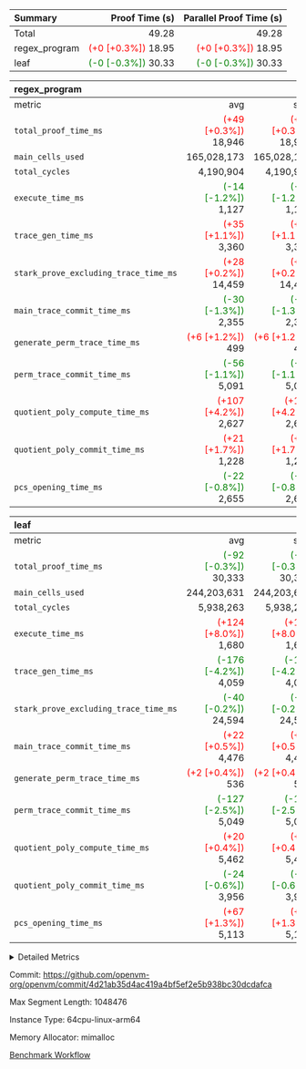 | Summary | Proof Time (s) | Parallel Proof Time (s) |
|:---|---:|---:|
| Total |  49.28 |  49.28 |
| regex_program | <span style='color: red'>(+0 [+0.3%])</span> 18.95 | <span style='color: red'>(+0 [+0.3%])</span> 18.95 |
| leaf | <span style='color: green'>(-0 [-0.3%])</span> 30.33 | <span style='color: green'>(-0 [-0.3%])</span> 30.33 |


| regex_program |||||
|:---|---:|---:|---:|---:|
|metric|avg|sum|max|min|
| `total_proof_time_ms ` | <span style='color: red'>(+49 [+0.3%])</span> 18,946 | <span style='color: red'>(+49 [+0.3%])</span> 18,946 | <span style='color: red'>(+49 [+0.3%])</span> 18,946 | <span style='color: red'>(+49 [+0.3%])</span> 18,946 |
| `main_cells_used     ` |  165,028,173 |  165,028,173 |  165,028,173 |  165,028,173 |
| `total_cycles        ` |  4,190,904 |  4,190,904 |  4,190,904 |  4,190,904 |
| `execute_time_ms     ` | <span style='color: green'>(-14 [-1.2%])</span> 1,127 | <span style='color: green'>(-14 [-1.2%])</span> 1,127 | <span style='color: green'>(-14 [-1.2%])</span> 1,127 | <span style='color: green'>(-14 [-1.2%])</span> 1,127 |
| `trace_gen_time_ms   ` | <span style='color: red'>(+35 [+1.1%])</span> 3,360 | <span style='color: red'>(+35 [+1.1%])</span> 3,360 | <span style='color: red'>(+35 [+1.1%])</span> 3,360 | <span style='color: red'>(+35 [+1.1%])</span> 3,360 |
| `stark_prove_excluding_trace_time_ms` | <span style='color: red'>(+28 [+0.2%])</span> 14,459 | <span style='color: red'>(+28 [+0.2%])</span> 14,459 | <span style='color: red'>(+28 [+0.2%])</span> 14,459 | <span style='color: red'>(+28 [+0.2%])</span> 14,459 |
| `main_trace_commit_time_ms` | <span style='color: green'>(-30 [-1.3%])</span> 2,355 | <span style='color: green'>(-30 [-1.3%])</span> 2,355 | <span style='color: green'>(-30 [-1.3%])</span> 2,355 | <span style='color: green'>(-30 [-1.3%])</span> 2,355 |
| `generate_perm_trace_time_ms` | <span style='color: red'>(+6 [+1.2%])</span> 499 | <span style='color: red'>(+6 [+1.2%])</span> 499 | <span style='color: red'>(+6 [+1.2%])</span> 499 | <span style='color: red'>(+6 [+1.2%])</span> 499 |
| `perm_trace_commit_time_ms` | <span style='color: green'>(-56 [-1.1%])</span> 5,091 | <span style='color: green'>(-56 [-1.1%])</span> 5,091 | <span style='color: green'>(-56 [-1.1%])</span> 5,091 | <span style='color: green'>(-56 [-1.1%])</span> 5,091 |
| `quotient_poly_compute_time_ms` | <span style='color: red'>(+107 [+4.2%])</span> 2,627 | <span style='color: red'>(+107 [+4.2%])</span> 2,627 | <span style='color: red'>(+107 [+4.2%])</span> 2,627 | <span style='color: red'>(+107 [+4.2%])</span> 2,627 |
| `quotient_poly_commit_time_ms` | <span style='color: red'>(+21 [+1.7%])</span> 1,228 | <span style='color: red'>(+21 [+1.7%])</span> 1,228 | <span style='color: red'>(+21 [+1.7%])</span> 1,228 | <span style='color: red'>(+21 [+1.7%])</span> 1,228 |
| `pcs_opening_time_ms ` | <span style='color: green'>(-22 [-0.8%])</span> 2,655 | <span style='color: green'>(-22 [-0.8%])</span> 2,655 | <span style='color: green'>(-22 [-0.8%])</span> 2,655 | <span style='color: green'>(-22 [-0.8%])</span> 2,655 |

| leaf |||||
|:---|---:|---:|---:|---:|
|metric|avg|sum|max|min|
| `total_proof_time_ms ` | <span style='color: green'>(-92 [-0.3%])</span> 30,333 | <span style='color: green'>(-92 [-0.3%])</span> 30,333 | <span style='color: green'>(-92 [-0.3%])</span> 30,333 | <span style='color: green'>(-92 [-0.3%])</span> 30,333 |
| `main_cells_used     ` |  244,203,631 |  244,203,631 |  244,203,631 |  244,203,631 |
| `total_cycles        ` |  5,938,263 |  5,938,263 |  5,938,263 |  5,938,263 |
| `execute_time_ms     ` | <span style='color: red'>(+124 [+8.0%])</span> 1,680 | <span style='color: red'>(+124 [+8.0%])</span> 1,680 | <span style='color: red'>(+124 [+8.0%])</span> 1,680 | <span style='color: red'>(+124 [+8.0%])</span> 1,680 |
| `trace_gen_time_ms   ` | <span style='color: green'>(-176 [-4.2%])</span> 4,059 | <span style='color: green'>(-176 [-4.2%])</span> 4,059 | <span style='color: green'>(-176 [-4.2%])</span> 4,059 | <span style='color: green'>(-176 [-4.2%])</span> 4,059 |
| `stark_prove_excluding_trace_time_ms` | <span style='color: green'>(-40 [-0.2%])</span> 24,594 | <span style='color: green'>(-40 [-0.2%])</span> 24,594 | <span style='color: green'>(-40 [-0.2%])</span> 24,594 | <span style='color: green'>(-40 [-0.2%])</span> 24,594 |
| `main_trace_commit_time_ms` | <span style='color: red'>(+22 [+0.5%])</span> 4,476 | <span style='color: red'>(+22 [+0.5%])</span> 4,476 | <span style='color: red'>(+22 [+0.5%])</span> 4,476 | <span style='color: red'>(+22 [+0.5%])</span> 4,476 |
| `generate_perm_trace_time_ms` | <span style='color: red'>(+2 [+0.4%])</span> 536 | <span style='color: red'>(+2 [+0.4%])</span> 536 | <span style='color: red'>(+2 [+0.4%])</span> 536 | <span style='color: red'>(+2 [+0.4%])</span> 536 |
| `perm_trace_commit_time_ms` | <span style='color: green'>(-127 [-2.5%])</span> 5,049 | <span style='color: green'>(-127 [-2.5%])</span> 5,049 | <span style='color: green'>(-127 [-2.5%])</span> 5,049 | <span style='color: green'>(-127 [-2.5%])</span> 5,049 |
| `quotient_poly_compute_time_ms` | <span style='color: red'>(+20 [+0.4%])</span> 5,462 | <span style='color: red'>(+20 [+0.4%])</span> 5,462 | <span style='color: red'>(+20 [+0.4%])</span> 5,462 | <span style='color: red'>(+20 [+0.4%])</span> 5,462 |
| `quotient_poly_commit_time_ms` | <span style='color: green'>(-24 [-0.6%])</span> 3,956 | <span style='color: green'>(-24 [-0.6%])</span> 3,956 | <span style='color: green'>(-24 [-0.6%])</span> 3,956 | <span style='color: green'>(-24 [-0.6%])</span> 3,956 |
| `pcs_opening_time_ms ` | <span style='color: red'>(+67 [+1.3%])</span> 5,113 | <span style='color: red'>(+67 [+1.3%])</span> 5,113 | <span style='color: red'>(+67 [+1.3%])</span> 5,113 | <span style='color: red'>(+67 [+1.3%])</span> 5,113 |



<details>
<summary>Detailed Metrics</summary>

| group | num_segments | keygen_time_ms | commit_exe_time_ms |
| --- | --- | --- | --- |
| regex_program | 1 | 615 | 42 | 

| group | air_name | quotient_deg | interactions | constraints |
| --- | --- | --- | --- | --- |
| leaf | AccessAdapterAir<2> | 4 | 5 | 12 | 
| leaf | AccessAdapterAir<4> | 4 | 5 | 12 | 
| leaf | AccessAdapterAir<8> | 4 | 5 | 12 | 
| leaf | FriReducedOpeningAir | 4 | 35 | 59 | 
| leaf | NativePoseidon2Air<BabyBearParameters>, 1> | 4 | 31 | 302 | 
| leaf | PhantomAir | 4 | 3 | 4 | 
| leaf | ProgramAir | 1 | 1 | 4 | 
| leaf | VariableRangeCheckerAir | 1 | 1 | 4 | 
| leaf | VmAirWrapper<BranchNativeAdapterAir, BranchEqualCoreAir<1> | 2 | 11 | 23 | 
| leaf | VmAirWrapper<JalNativeAdapterAir, JalCoreAir> | 4 | 7 | 6 | 
| leaf | VmAirWrapper<NativeAdapterAir<2, 0>, PublicValuesCoreAir> | 4 | 11 | 23 | 
| leaf | VmAirWrapper<NativeAdapterAir<2, 1>, FieldArithmeticCoreAir> | 4 | 15 | 23 | 
| leaf | VmAirWrapper<NativeLoadStoreAdapterAir<1>, NativeLoadStoreCoreAir<1> | 4 | 15 | 20 | 
| leaf | VmAirWrapper<NativeLoadStoreAdapterAir<4>, NativeLoadStoreCoreAir<4> | 4 | 15 | 20 | 
| leaf | VmAirWrapper<NativeVectorizedAdapterAir<4>, FieldExtensionCoreAir> | 4 | 15 | 23 | 
| leaf | VmConnectorAir | 4 | 3 | 8 | 
| leaf | VolatileBoundaryAir | 4 | 4 | 16 | 
| regex_program | AccessAdapterAir<16> | 2 | 5 | 14 | 
| regex_program | AccessAdapterAir<2> | 2 | 5 | 14 | 
| regex_program | AccessAdapterAir<32> | 2 | 5 | 14 | 
| regex_program | AccessAdapterAir<4> | 2 | 5 | 14 | 
| regex_program | AccessAdapterAir<64> | 2 | 5 | 14 | 
| regex_program | AccessAdapterAir<8> | 2 | 5 | 14 | 
| regex_program | BitwiseOperationLookupAir<8> | 2 | 2 | 4 | 
| regex_program | KeccakVmAir | 2 | 321 | 4,571 | 
| regex_program | MemoryMerkleAir<8> | 2 | 4 | 40 | 
| regex_program | PersistentBoundaryAir<8> | 2 | 3 | 6 | 
| regex_program | PhantomAir | 2 | 3 | 5 | 
| regex_program | Poseidon2PeripheryAir<BabyBearParameters>, 1> | 2 | 1 | 286 | 
| regex_program | ProgramAir | 1 | 1 | 4 | 
| regex_program | RangeTupleCheckerAir<2> | 1 | 1 | 4 | 
| regex_program | VariableRangeCheckerAir | 1 | 1 | 4 | 
| regex_program | VmAirWrapper<Rv32BaseAluAdapterAir, BaseAluCoreAir<4, 8> | 2 | 19 | 43 | 
| regex_program | VmAirWrapper<Rv32BaseAluAdapterAir, LessThanCoreAir<4, 8> | 2 | 17 | 39 | 
| regex_program | VmAirWrapper<Rv32BaseAluAdapterAir, ShiftCoreAir<4, 8> | 2 | 23 | 90 | 
| regex_program | VmAirWrapper<Rv32BranchAdapterAir, BranchEqualCoreAir<4> | 2 | 11 | 25 | 
| regex_program | VmAirWrapper<Rv32BranchAdapterAir, BranchLessThanCoreAir<4, 8> | 2 | 13 | 41 | 
| regex_program | VmAirWrapper<Rv32CondRdWriteAdapterAir, Rv32JalLuiCoreAir> | 2 | 10 | 22 | 
| regex_program | VmAirWrapper<Rv32HintStoreAdapterAir, Rv32HintStoreCoreAir> | 2 | 15 | 17 | 
| regex_program | VmAirWrapper<Rv32JalrAdapterAir, Rv32JalrCoreAir> | 2 | 16 | 20 | 
| regex_program | VmAirWrapper<Rv32LoadStoreAdapterAir, LoadSignExtendCoreAir<4, 8> | 2 | 18 | 33 | 
| regex_program | VmAirWrapper<Rv32LoadStoreAdapterAir, LoadStoreCoreAir<4> | 2 | 17 | 38 | 
| regex_program | VmAirWrapper<Rv32MultAdapterAir, DivRemCoreAir<4, 8> | 2 | 25 | 88 | 
| regex_program | VmAirWrapper<Rv32MultAdapterAir, MulHCoreAir<4, 8> | 2 | 24 | 38 | 
| regex_program | VmAirWrapper<Rv32MultAdapterAir, MultiplicationCoreAir<4, 8> | 2 | 19 | 26 | 
| regex_program | VmAirWrapper<Rv32RdWriteAdapterAir, Rv32AuipcCoreAir> | 2 | 11 | 15 | 
| regex_program | VmConnectorAir | 2 | 3 | 9 | 

| group | air_name | idx | rows | prep_cols | perm_cols | main_cols | cells |
| --- | --- | --- | --- | --- | --- | --- | --- |
| leaf | AccessAdapterAir<2> | 0 | 2,097,152 |  | 16 | 11 | 56,623,104 | 
| leaf | AccessAdapterAir<4> | 0 | 1,048,576 |  | 16 | 13 | 30,408,704 | 
| leaf | AccessAdapterAir<8> | 0 | 131,072 |  | 16 | 17 | 4,325,376 | 
| leaf | FriReducedOpeningAir | 0 | 1,048,576 |  | 76 | 64 | 146,800,640 | 
| leaf | NativePoseidon2Air<BabyBearParameters>, 1> | 0 | 65,536 |  | 36 | 348 | 25,165,824 | 
| leaf | PhantomAir | 0 | 32,768 |  | 8 | 6 | 458,752 | 
| leaf | ProgramAir | 0 | 262,144 |  | 8 | 10 | 4,718,592 | 
| leaf | VariableRangeCheckerAir | 0 | 262,144 | 2 | 8 | 1 | 2,359,296 | 
| leaf | VmAirWrapper<BranchNativeAdapterAir, BranchEqualCoreAir<1> | 0 | 2,097,152 |  | 28 | 23 | 106,954,752 | 
| leaf | VmAirWrapper<JalNativeAdapterAir, JalCoreAir> | 0 | 131,072 |  | 12 | 10 | 2,883,584 | 
| leaf | VmAirWrapper<NativeAdapterAir<2, 0>, PublicValuesCoreAir> | 0 | 64 |  | 16 | 23 | 2,496 | 
| leaf | VmAirWrapper<NativeAdapterAir<2, 1>, FieldArithmeticCoreAir> | 0 | 4,194,304 |  | 20 | 30 | 209,715,200 | 
| leaf | VmAirWrapper<NativeLoadStoreAdapterAir<1>, NativeLoadStoreCoreAir<1> | 0 | 2,097,152 |  | 36 | 25 | 127,926,272 | 
| leaf | VmAirWrapper<NativeLoadStoreAdapterAir<4>, NativeLoadStoreCoreAir<4> | 0 | 65,536 |  | 36 | 34 | 4,587,520 | 
| leaf | VmAirWrapper<NativeVectorizedAdapterAir<4>, FieldExtensionCoreAir> | 0 | 131,072 |  | 20 | 40 | 7,864,320 | 
| leaf | VmConnectorAir | 0 | 2 | 1 | 8 | 4 | 24 | 
| leaf | VolatileBoundaryAir | 0 | 1,048,576 |  | 8 | 11 | 19,922,944 | 

| group | air_name | segment | rows | prep_cols | perm_cols | main_cols | cells |
| --- | --- | --- | --- | --- | --- | --- | --- |
| regex_program | AccessAdapterAir<2> | 0 | 64 |  | 24 | 11 | 2,240 | 
| regex_program | AccessAdapterAir<4> | 0 | 32 |  | 24 | 13 | 1,184 | 
| regex_program | AccessAdapterAir<8> | 0 | 131,072 |  | 24 | 17 | 5,373,952 | 
| regex_program | BitwiseOperationLookupAir<8> | 0 | 65,536 | 3 | 8 | 2 | 655,360 | 
| regex_program | KeccakVmAir | 0 | 32 |  | 1,288 | 3,164 | 142,464 | 
| regex_program | MemoryMerkleAir<8> | 0 | 131,072 |  | 20 | 32 | 6,815,744 | 
| regex_program | PersistentBoundaryAir<8> | 0 | 131,072 |  | 12 | 20 | 4,194,304 | 
| regex_program | PhantomAir | 0 | 512 |  | 12 | 6 | 9,216 | 
| regex_program | Poseidon2PeripheryAir<BabyBearParameters>, 1> | 0 | 16,384 |  | 8 | 300 | 5,046,272 | 
| regex_program | ProgramAir | 0 | 131,072 |  | 8 | 10 | 2,359,296 | 
| regex_program | RangeTupleCheckerAir<2> | 0 | 524,288 | 2 | 8 | 1 | 4,718,592 | 
| regex_program | VariableRangeCheckerAir | 0 | 262,144 | 2 | 8 | 1 | 2,359,296 | 
| regex_program | VmAirWrapper<Rv32BaseAluAdapterAir, BaseAluCoreAir<4, 8> | 0 | 2,097,152 |  | 80 | 36 | 243,269,632 | 
| regex_program | VmAirWrapper<Rv32BaseAluAdapterAir, LessThanCoreAir<4, 8> | 0 | 65,536 |  | 40 | 37 | 5,046,272 | 
| regex_program | VmAirWrapper<Rv32BaseAluAdapterAir, ShiftCoreAir<4, 8> | 0 | 262,144 |  | 52 | 53 | 27,525,120 | 
| regex_program | VmAirWrapper<Rv32BranchAdapterAir, BranchEqualCoreAir<4> | 0 | 524,288 |  | 48 | 26 | 38,797,312 | 
| regex_program | VmAirWrapper<Rv32BranchAdapterAir, BranchLessThanCoreAir<4, 8> | 0 | 262,144 |  | 56 | 32 | 23,068,672 | 
| regex_program | VmAirWrapper<Rv32CondRdWriteAdapterAir, Rv32JalLuiCoreAir> | 0 | 131,072 |  | 44 | 18 | 8,126,464 | 
| regex_program | VmAirWrapper<Rv32HintStoreAdapterAir, Rv32HintStoreCoreAir> | 0 | 16,384 |  | 36 | 26 | 1,015,808 | 
| regex_program | VmAirWrapper<Rv32JalrAdapterAir, Rv32JalrCoreAir> | 0 | 131,072 |  | 36 | 28 | 8,388,608 | 
| regex_program | VmAirWrapper<Rv32LoadStoreAdapterAir, LoadSignExtendCoreAir<4, 8> | 0 | 1,024 |  | 76 | 35 | 113,664 | 
| regex_program | VmAirWrapper<Rv32LoadStoreAdapterAir, LoadStoreCoreAir<4> | 0 | 2,097,152 |  | 72 | 40 | 234,881,024 | 
| regex_program | VmAirWrapper<Rv32MultAdapterAir, DivRemCoreAir<4, 8> | 0 | 128 |  | 104 | 57 | 20,608 | 
| regex_program | VmAirWrapper<Rv32MultAdapterAir, MulHCoreAir<4, 8> | 0 | 256 |  | 100 | 39 | 35,584 | 
| regex_program | VmAirWrapper<Rv32MultAdapterAir, MultiplicationCoreAir<4, 8> | 0 | 65,536 |  | 80 | 31 | 7,274,496 | 
| regex_program | VmAirWrapper<Rv32RdWriteAdapterAir, Rv32AuipcCoreAir> | 0 | 65,536 |  | 28 | 21 | 3,211,264 | 
| regex_program | VmConnectorAir | 0 | 2 | 1 | 12 | 4 | 32 | 

| group | idx | trace_gen_time_ms | total_proof_time_ms | total_cycles | total_cells | stark_prove_excluding_trace_time_ms | quotient_poly_compute_time_ms | quotient_poly_commit_time_ms | perm_trace_commit_time_ms | pcs_opening_time_ms | main_trace_commit_time_ms | main_cells_used | generate_perm_trace_time_ms | execute_time_ms |
| --- | --- | --- | --- | --- | --- | --- | --- | --- | --- | --- | --- | --- | --- | --- |
| leaf | 0 | 4,059 | 30,333 | 5,938,263 | 750,717,400 | 24,594 | 5,462 | 3,956 | 5,049 | 5,113 | 4,476 | 244,203,631 | 536 | 1,680 | 

| group | segment | trace_gen_time_ms | total_proof_time_ms | total_cycles | total_cells | stark_prove_excluding_trace_time_ms | quotient_poly_compute_time_ms | quotient_poly_commit_time_ms | perm_trace_commit_time_ms | pcs_opening_time_ms | main_trace_commit_time_ms | main_cells_used | generate_perm_trace_time_ms | execute_time_ms |
| --- | --- | --- | --- | --- | --- | --- | --- | --- | --- | --- | --- | --- | --- | --- |
| regex_program | 0 | 3,360 | 18,946 | 4,190,904 | 632,452,480 | 14,459 | 2,627 | 1,228 | 5,091 | 2,655 | 2,355 | 165,028,173 | 499 | 1,127 | 

</details>


Commit: https://github.com/openvm-org/openvm/commit/4d21ab35d4ac419a4bf5ef2e5b938bc30dcdafca

Max Segment Length: 1048476

Instance Type: 64cpu-linux-arm64

Memory Allocator: mimalloc

[Benchmark Workflow](https://github.com/openvm-org/openvm/actions/runs/12824482434)
